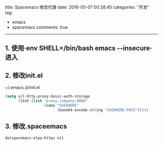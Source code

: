 title: Spacemacs 修改代理
date: 2016-05-07 00:28:45
categories: "开发"
tag: 
- emacs
- spacemacs
comments: true
---
## 1. 使用·env SHELL=/bin/bash emacs --insecure·进入

## 2. 修改init.el 

~/.emacs.d/init.el

```lisp
(setq url-http-proxy-basic-auth-storage
      (list (list "proxy.company:8080"
                  (cons "USERHERE"
                        (base64-encode-string "USERHERE:PASS")))))

```

<!-- more --> 

## 3. 修改.spaceemacs

```
dotspacemacs-elpa-https nil 
```
